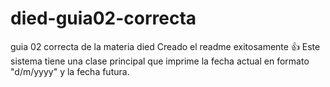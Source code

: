 # died-guia02-correcta
guia 02 correcta de la materia died
Creado el readme exitosamente :+1:
Este sistema tiene una clase principal que imprime la
fecha actual en formato "d/m/yyyy" y la fecha futura.